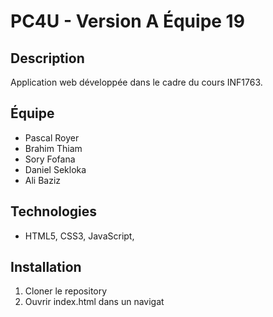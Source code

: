 # PC4U - Version A Équipe 19
## Description
Application web développée dans le cadre du cours INF1763.
## Équipe
- Pascal Royer 
- Brahim Thiam
- Sory Fofana
- Daniel Sekloka
- Ali Baziz

## Technologies
- HTML5, CSS3, JavaScript, 
## Installation
1. Cloner le repository
2. Ouvrir index.html dans un navigat
